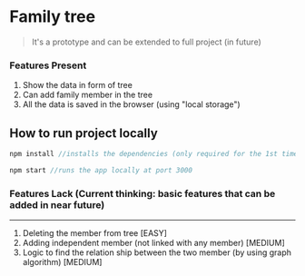 
# Family tree
> It's a prototype and can be extended to full project (in future)

### Features Present
1. Show the data in form of tree
2. Can add family member in the tree
3. All the data is saved in the browser (using "local storage")

## How to run project locally
```javascript
npm install //installs the dependencies (only required for the 1st time running the app)
```
```javascript
npm start //runs the app locally at port 3000
```


### Features Lack (Current thinking: basic features that can be added in near future)
---
1. Deleting the member from tree [EASY]
2. Adding independent member (not linked with any member) [MEDIUM]
3. Logic to find the relation ship between the two member (by using graph algorithm) [MEDIUM]
